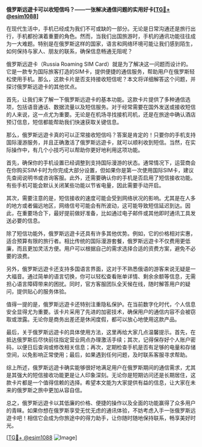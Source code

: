 **俄罗斯远遊卡可以收短信吗？——一张解决通信问题的实用好卡[[TG💪+ @esim1088](https://t.me/s/esim1088)]**

在现代生活中，手机已经成为我们不可或缺的一部分。无论是日常沟通还是旅行出行，手机都扮演着重要的角色。然而，当我们出国旅游时，手机的通讯功能往往成为一大难题。特别是在俄罗斯这样的国家，语言和网络环境可能让我们感到陌生，如何保持与家人、朋友的联系，确保信息畅通无阻呢？

俄罗斯远遊卡（Russia Roaming SIM Card）就是为了解决这一问题而设计的。它是一款专为国际旅客打造的SIM卡，提供便捷的通信服务，帮助用户在俄罗斯轻松使用手机。那么，这款卡片是否支持接收短信呢？本文将详细解答这个问题，并探讨俄罗斯远遊卡的其他优点。

首先，让我们来了解一下俄罗斯远遊卡的基本功能。这款卡片提供了多种通信选项，包括语音通话、数据流量以及短信服务。对于经常需要在国外发送或接收短信的人来说，这一点尤为重要。无论是在机场寻找接机司机，还是在旅途中确认酒店预订信息，短信都能帮助我们快速获取关键信息。

那么，俄罗斯远遊卡真的可以正常接收短信吗？答案是肯定的！只要你的手机支持国际漫游服务，并且正确激活了俄罗斯远遊卡，就可以顺利收到短信。当然，在实际操作中，有几个小技巧可以帮助你更好地利用这项功能。

首先，确保你的手机设置已经调整到支持国际漫游的状态。通常情况下，运营商会在你购买SIM卡时为你完成大部分设置，但如果你是第一次使用国际SIM卡，建议先查阅说明书或咨询客服。此外，还需要确认你的手机是否启用了短信接收功能。有些手机可能会默认关闭某些功能以节省电量，因此需要手动开启。

其次，需要注意的是，短信接收的速度可能会受到网络状况的影响。尤其是在人多的地方或者偏远地区，网络信号可能会有所波动，这可能导致短信延迟到达。因此，在重要场合下，最好提前做好准备，比如通过电子邮件或其他即时通讯工具发送必要的信息。

除了短信功能外，俄罗斯远遊卡还具有许多其他优势。例如，它的价格相对实惠，适合预算有限的旅行者。相比传统的国际漫游套餐，俄罗斯远遊卡不仅费用更低廉，而且更加灵活方便。用户可以根据自己的需求选择合适的资费方案，避免不必要的浪费。

另外，俄罗斯远遊卡还支持多国语言界面，这对于不熟悉俄语的游客来说无疑是一大福音。通过简单的语言切换，你可以轻松查看账单详情、剩余余额等信息，无需担心语言障碍带来的困扰。同时，官方客服团队全天候在线，随时解答用户的疑问，提供贴心的服务体验。

值得一提的是，俄罗斯远遊卡还特别注重隐私保护。在当前数字化时代，个人信息安全显得尤为重要。该卡片采用了先进的加密技术，确保用户的通信内容不会被窃取或泄露。无论你是商务出差还是休闲度假，都可以放心地使用这款产品。

最后，关于俄罗斯远遊卡的具体使用方法，这里再给大家几点温馨提示。首先，在抵达俄罗斯后尽快前往指定营业网点办理激活手续；其次，记得保存好个人账户密码，以便日后查询或修改相关信息；再次，定期检查手机是否有足够的电量和存储空间，以免影响正常使用；最后，如果遇到任何问题，及时联系客服寻求帮助。

综上所述，俄罗斯远遊卡确实能够很好地满足用户在俄罗斯期间的通信需求，尤其是其强大的短信接收功能更是让人印象深刻。无论你是短期访问还是长期居住，这款卡片都是一个值得信赖的选择。希望本文能为大家提供有益的信息，让大家在未来的俄罗斯之旅中更加从容自信。

总之，俄罗斯远遊卡以其低廉的价格、便捷的操作以及全面的功能赢得了众多用户的青睐。如果你想在俄罗斯享受无忧无虑的通讯体验，不妨考虑入手一张俄罗斯远遊卡吧！相信它会成为你旅途中的得力助手，让你随时随地保持联系，畅享美好时光。

[[TG💪+ @esim1088](https://t.me/s/esim1088) ![Image](https://i.postimg.cc/4NQfJmqS/Snipaste-2025-05-13-00-14-12.png)]